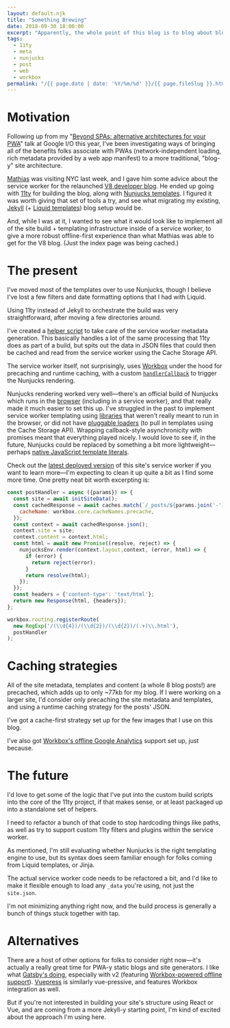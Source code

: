 ```yaml
---
layout: default.njk
title: "Something Brewing"
date: 2018-09-30 18:00:00
excerpt: "Apparently, the whole point of this blog is to blog about blogging architecture."
tags:
  - 11ty
  - meta
  - nunjucks
  - post
  - web
  - workbox
permalink: "/{{ page.date | date: '%Y/%m/%d' }}/{{ page.fileSlug }}.html"
---
```


# Motivation

Following up from my "[Beyond SPAs: alternative architectures for your PWA](https://developers.google.com/web/updates/2018/05/beyond-spa)" talk at Google I/O this year, I've been investigating ways of bringing all of the benefits folks associate with PWAs (network-independent loading, rich metadata provided by a web app manifest) to a more traditional, "blog-y" site architecture.

[Mathias](https://twitter.com/mathias) was visiting NYC last week, and I gave him some advice about the service worker for the relaunched [V8 developer blog](https://v8.dev/). He ended up going with [11ty](https://www.11ty.io/) for building the blog, along with [Nunjucks templates](https://mozilla.github.io/nunjucks/). I figured it was worth giving that set of tools a try, and see what migrating my existing, [Jekyll](https://jekyllrb.com/) (+ [Liquid templates](https://shopify.github.io/liquid/)) blog setup would be.

And, while I was at it, I wanted to see what it would look like to implement all of the site build + templating infrastructure inside of a service worker, to give a more robust offline-first experience than what Mathias was able to get for the V8 blog. (Just the index page was being cached.)

# The present

I've moved most of the templates over to use Nunjucks, though I believe I've lost a few filters and date formatting options that I had with Liquid.

Using 11ty instead of Jekyll to orchestrate the build was very straightforward, after moving a few directories around.

I've created a [helper script](https://github.com/jeffposnick/jeffposnick.github.io/blob/6d9e5631a2eb9dd5083b1ee18090e890fa128672/generate-sw.js) to take care of the service worker metadata generation. This basically handles a lot of the same processing that 11ty does as part of a build, but spits out the data in JSON files that could then be cached and read from the service worker using the Cache Storage API.

The service worker itself, not surprisingly, uses [Workbox](https://developers.google.com/web/tools/workbox/) under the hood for precaching and runtime caching, with a custom [`handlerCallback`](https://developers.google.com/web/tools/workbox/reference-docs/latest/workbox.routing.Route#~handlerCallback) to trigger the Nunjucks rendering.

Nunjucks rendering worked very well—there's an official build of Nunjucks which runs in the [browser](https://mozilla.github.io/nunjucks/api.html#browser-usage) (including in a service worker), and that really made it much easier to set this up. I've struggled in the past to implement service worker templating using [libraries](https://github.com/sirlantis/liquid-node) that weren't really meant to run in the browser, or did not have [pluggable loaders](https://mozilla.github.io/nunjucks/api.html#writing-a-loader) (to pull in templates using the Cache Storage API). Wrapping callback-style asynchronicity with promises meant that everything played nicely. I would love to see if, in the future, Nunjucks could be replaced by something a bit more lightweight—perhaps [native JavaScript template literals](https://twitter.com/jeffposnick/status/1046093468341276673).

Check out the [latest deployed version](/sw.js) of this site's service worker if you want to learn more—I'm expecting to clean it up quite a bit as I find some more time. One pretty neat bit worth excerpting is:

```js
const postHandler = async ({params}) => {
  const site = await initSiteData();
  const cachedResponse = await caches.match(`/_posts/${params.join('-')}.json`, {
    cacheName: workbox.core.cacheNames.precache,
  });
  const context = await cachedResponse.json();
  context.site = site;
  context.content = context.html;
  const html = await new Promise((resolve, reject) => {
    nunjucksEnv.render(context.layout,context, (error, html) => {
      if (error) {
        return reject(error);
      }
      return resolve(html);
    });
  }); 
  const headers = {'content-type': 'text/html'};
  return new Response(html, {headers});
};

workbox.routing.registerRoute(
  new RegExp('/(\\d{4})/(\\d{2})/(\\d{2})/(.+)\\.html'),
  postHandler
);
```

# Caching strategies

All of the site metadata, templates and content (a whole 8 blog posts!) are precached, which adds up to only ~77kb for my blog. If I were working on a larger site, I'd consider only precaching the site metadata and templates, and using a runtime caching strategy for the posts' JSON.

I've got a cache-first strategy set up for the few images that I use on this blog.

I've also got [Workbox's offline Google Analytics](https://developers.google.com/web/tools/workbox/guides/enable-offline-analytics) support set up, just because.

# The future

I'd love to get some of the logic that I've put into the custom build scripts into the core of the 11ty project, if that makes sense, or at least packaged up into a standalone set of helpers.

I need to refactor a bunch of that code to stop hardcoding things like paths, as well as try to support custom 11ty filters and plugins within the service worker.

As mentioned, I'm still evaluating whether Nunjucks is the right templating engine to use, but its syntax does seem familiar enough for folks coming from Liquid templates, or Jinja.

The actual service worker code needs to be refactored a bit, and I'd like to make it flexible enough to load any `_data` you're using, not just the `site.json`.

I'm not minimizing anything right now, and the build process is generally a bunch of things stuck together with tap.

# Alternatives

There are a host of other options for folks to consider right now—it's actually a really great time for PWA-y static blogs and site generators. I like what [Gatsby's doing](https://www.gatsbyjs.org/), especially with v2 (featuring  [Workbox-powered offline support](https://www.gatsbyjs.org/packages/gatsby-plugin-offline/)). [Vuepress](https://vuepress.vuejs.org/) is similarly vue-pressive, and features Workbox integration as well.

But if you're not interested in building your site's structure using React or Vue, and are coming from a more Jekyll-y starting point, I'm kind of excited about the approach I'm using here.
